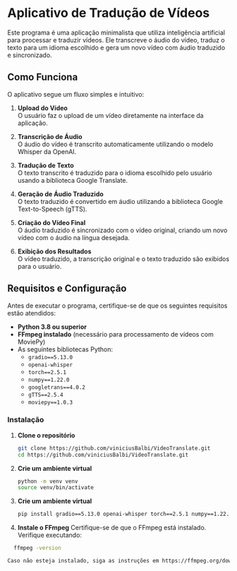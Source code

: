 # Aplicativo de Tradução de Vídeos

Este programa é uma aplicação minimalista que utiliza inteligência artificial para processar e traduzir vídeos. Ele transcreve o áudio do vídeo, traduz o texto para um idioma escolhido e gera um novo vídeo com áudio traduzido e sincronizado.

## Como Funciona

O aplicativo segue um fluxo simples e intuitivo:

1. **Upload do Vídeo**  
   O usuário faz o upload de um vídeo diretamente na interface da aplicação.

2. **Transcrição de Áudio**  
   O áudio do vídeo é transcrito automaticamente utilizando o modelo Whisper da OpenAI.

3. **Tradução de Texto**  
   O texto transcrito é traduzido para o idioma escolhido pelo usuário usando a biblioteca Google Translate.

4. **Geração de Áudio Traduzido**  
   O texto traduzido é convertido em áudio utilizando a biblioteca Google Text-to-Speech (gTTS).

5. **Criação do Vídeo Final**  
   O áudio traduzido é sincronizado com o vídeo original, criando um novo vídeo com o áudio na língua desejada.

6. **Exibição dos Resultados**  
   O vídeo traduzido, a transcrição original e o texto traduzido são exibidos para o usuário.

## Requisitos e Configuração

Antes de executar o programa, certifique-se de que os seguintes requisitos estão atendidos:

- **Python 3.8 ou superior**
- **FFmpeg instalado** (necessário para processamento de vídeos com MoviePy)
- As seguintes bibliotecas Python:
  - `gradio==5.13.0`
  - `openai-whisper`
  - `torch==2.5.1`
  - `numpy==1.22.0`
  - `googletrans==4.0.2`
  - `gTTS==2.5.4`
  - `moviepy==1.0.3`

### Instalação

1. **Clone o repositório**  
   ```bash
   git clone https://github.com/viniciusBalbi/VideoTranslate.git
   cd https://github.com/viniciusBalbi/VideoTranslate.git

2. **Crie um ambiente virtual**
   ```bash
   python -m venv venv
   source venv/bin/activate

3. **Crie um ambiente virtual**
   ```bash
   pip install gradio==5.13.0 openai-whisper torch==2.5.1 numpy==1.22.0 googletrans==4.0.2 gtts==2.5.4 moviepy==1.0.3
4. **Instale o FFmpeg**
Certifique-se de que o FFmpeg está instalado. Verifique executando:
 ```bash
   ffmpeg -version

Caso não esteja instalado, siga as instruções em https://ffmpeg.org/download.html.
   

